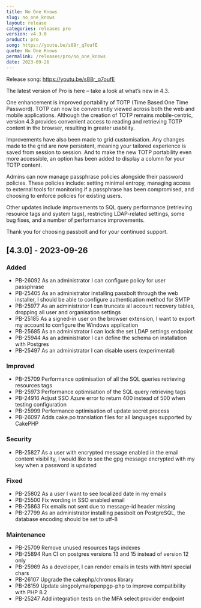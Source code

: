 ```yaml
---
title: No One Knows
slug: no_one_knows
layout: release
categories: releases pro
version: v4.3.0
product: pro
song: https://youtu.be/s88r_q7oufE
quote: No One Knows
permalink: /releases/pro/no_one_knows
date: 2023-09-26
---
```

Release song: https://youtu.be/s88r_q7oufE

The latest version of Pro is here – take a look at what’s new in 4.3.

One enhancement is improved portability of TOTP (Time Based One Time Password). TOTP can now be conveniently viewed across both the web and mobile applications. Although the creation of TOTP remains mobile-centric, version 4.3 provides convenient access to reading and retrieving TOTP content in the browser, resulting in greater usability.

Improvements have also been made to grid customisation. Any changes made to the grid are now persistent, meaning your tailored experience is saved from session to session. And to make the new TOTP portability even more accessible, an option has been added to display a column for your TOTP content.

Admins can now manage passphrase policies alongside their password policies. These policies include: setting minimal entropy, managing access to external tools for monitoring if a passphrase has been compromised, and choosing to enforce policies for existing users.

Other updates include improvements to SQL query performance (retrieving resource tags and system tags), restricting LDAP-related settings, some bug fixes, and a number of performance improvements.

Thank you for choosing passbolt and for your continued support.


## [4.3.0] - 2023-09-26
### Added
- PB-26092 As an administrator I can configure policy for user passphrase
- PB-25405 As an administrator installing passbolt through the web installer, I should be able to configure authentication method for SMTP
- PB-25977 As an administrator I can truncate all account recovery tables, dropping all user and organisation settings
- PB-25185 As a signed-in user on the browser extension, I want to export my account to configure the Windows application
- PB-25685 As an administrator I can lock the set LDAP settings endpoint
- PB-25944 As an administrator I can define the schema on installation with Postgres
- PB-25497 As an administrator I can disable users (experimental)

### Improved
- PB-25709 Performance optimisation of all the SQL queries retrieving resources tags
- PB-25973 Performance optimisation of the SQL query retrieving tags
- PB-24916 Adjust SSO Azure error to return 400 instead of 500 when testing configuration
- PB-25999 Performance optimisation of update secret process
- PB-26097 Adds cake.po translation files for all languages supported by CakePHP

### Security
- PB-25827 As a user with encrypted message enabled in the email content visibility, I would like to see the gpg message encrypted with my key when a password is updated

### Fixed
- PB-25802 As a user I want to see localized date in my emails
- PB-25500 Fix wording in SSO enabled email
- PB-25863 Fix emails not sent due to message-id header missing
- PB-27799 As an administrator installing passbolt on PostgreSQL, the database encoding should be set to utf-8

### Maintenance
- PB-25709 Remove unused resources tags indexes
- PB-25894 Run CI on postgres versions 13 and 15 instead of version 12 only
- PB-25969 As a developer, I can render emails in tests with html special chars
- PB-26107 Upgrade the cakephp/chronos library
- PB-26159 Update singpolyma/openpgp-php to improve compatibility with PHP 8.2
- PB-25247 Add integration tests on the MFA select provider endpoint
